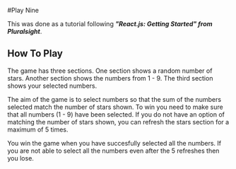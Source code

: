 #Play Nine

This was done as a tutorial following **_"React.js: Getting Started" from Pluralsight_**.

## How To Play
The game has three sections. One section shows a random number of stars. Another section shows the numbers from 1 - 9. 
The third section shows your selected numbers.

The aim of the game is to select numbers so that the sum of the numbers selected match the number of stars shown. 
To win you need to make sure that all numbers (1 - 9) have been selected. 
If you do not have an option of matching the number of stars shown, you can refresh the stars section for a maximum of 5 times.

You win the game when you have succesfully selected all the numbers. If you are not able to select all the numbers even after the 5 refreshes then you lose.
